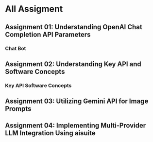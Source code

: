 # All Assigment 
## Assignment 01: Understanding OpenAI Chat Completion API Parameters
### Chat Bot

## Assignment 02: Understanding Key API and Software Concepts
### Key API Software Concepts

## Assignment 03: Utilizing Gemini API for Image Prompts
## Assignment 04: Implementing Multi-Provider LLM Integration Using aisuite
